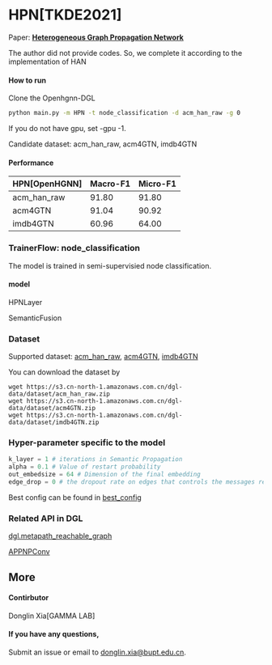 # HPN[TKDE2021]

Paper: [**Heterogeneous Graph Propagation Network**](https://ieeexplore.ieee.org/abstract/document/9428609)

The author did not provide codes. So, we complete it according to the implementation of HAN

#### How to run

Clone the Openhgnn-DGL

```bash
python main.py -m HPN -t node_classification -d acm_han_raw -g 0
```

If you do not have gpu, set -gpu -1.

Candidate dataset: acm_han_raw, acm4GTN, imdb4GTN

#### Performance

| HPN[OpenHGNN] | Macro-F1 | Micro-F1 |
| ------------- | -------- | -------- |
| acm_han_raw   | 91.80    | 91.80    |
| acm4GTN       | 91.04    | 90.92    |
| imdb4GTN      | 60.96    | 64.00    |



### TrainerFlow: node_classification

The model is  trained in semi-supervisied node classification.

#### model

HPNLayer

SemanticFusion

### Dataset

Supported dataset: [acm_han_raw](../../dataset/#ACM), [acm4GTN](../../dataset/#ACM), [imdb4GTN](../../dataset/#IMDB)

You can download the dataset by

```
wget https://s3.cn-north-1.amazonaws.com.cn/dgl-data/dataset/acm_han_raw.zip
wget https://s3.cn-north-1.amazonaws.com.cn/dgl-data/dataset/acm4GTN.zip
wget https://s3.cn-north-1.amazonaws.com.cn/dgl-data/dataset/imdb4GTN.zip
```

### Hyper-parameter specific to the model

```python
k_layer = 1 # iterations in Semantic Propagation
alpha = 0.1 # Value of restart probability
out_embedsize = 64 # Dimension of the final embedding
edge_drop = 0 # the dropout rate on edges that controls the messages received by each node
```

Best config can be found in [best_config](../../utils/best_config.py)

### Related API in DGL

[dgl.metapath_reachable_graph](https://docs.dgl.ai/en/latest/generated/dgl.metapath_reachable_graph.html)

[APPNPConv](https://docs.dgl.ai/en/latest/api/python/nn.pytorch.html#appnpconv)

## More

#### Contirbutor

Donglin Xia[GAMMA LAB]

#### If you have any questions,

Submit an issue or email to [donglin.xia@bupt.edu.cn](mailto:donglin.xia@bupt.edu.cn).